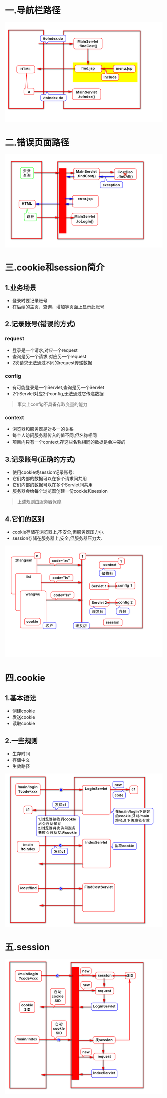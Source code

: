 # 一.导航栏路径
![](1.png)

# 二.错误页面路径
![](2.png)

# 三.cookie和session简介
## 1.业务场景
- 登录时要记录账号
- 在后续的主页、查询、增加等页面上显示此账号

## 2.记录账号(错误的方式)
### request
- 登录是一个请求,对应一个request
- 查询是另一个请求,对应另一个request
- 2次请求无法通过不同的request传递数据

### config
- 有可能登录是一个Servlet,查询是另一个Servlet
- 2个Servlet对应2个config,无法通过它传递数据
> 事实上config不具备存取变量的能力

### context
- 浏览器和服务器是对多一的关系
- 每个人访问服务器传入的值不同,但名称相同
- 项目内只有一个context,存这些名称相同的数据是会冲突的

## 3.记录账号(正确的方式)
- 使用cookie或session记录账号:
- 它们内部的数据可以在多个请求间共用
- 它们内部的数据可以在多个Servlet间共用
- 服务器会给每个浏览器创建一份cookie和session
> 上述规则由服务器保障.

## 4.它们的区别
- cookie存储在浏览器上,不安全,但服务器压力小.
- session存储在服务器上,安全,但服务器压力大.

![](3.png)

# 四.cookie
## 1.基本语法
- 创建cookie
- 发送cookie
- 读取cookie

## 2.一些规则
- 生存时间
- 存储中文
- 生效路径

![](4.png)

# 五.session
![](5.png)